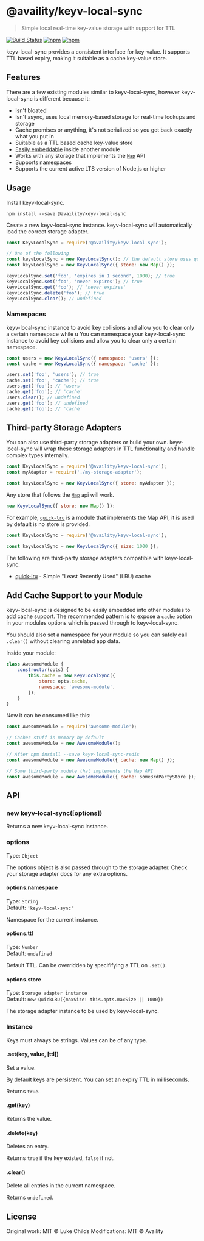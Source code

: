 # @availity/keyv-local-sync

> Simple local real-time key-value storage with support for TTL

[![Build Status](https://travis-ci.org/availity/keyv-local-sync.svg?branch=master)](https://travis-ci.org/availity/keyv-local-sync)
[![npm](https://img.shields.io/npm/dm/keyv-local-sync.svg)](https://www.npmjs.com/package/@availity/keyv-local-sync)
[![npm](https://img.shields.io/npm/v/keyv-local-sync.svg)](https://www.npmjs.com/package/@availity/keyv-local-sync)

keyv-local-sync provides a consistent interface for key-value. It supports TTL based expiry, making it suitable as a cache key-value store.

## Features

There are a few existing modules similar to keyv-local-sync, however keyv-local-sync is different because it:

*   Isn't bloated
*   Isn't async, uses local memory-based storage for real-time lookups and storage
*   Cache promises or anything, it's not serialized so you get back exactly what you put in
*   Suitable as a TTL based cache key-value store
*   [Easily embeddable](#add-cache-support-to-your-module) inside another module
*   Works with any storage that implements the [`Map`](https://developer.mozilla.org/en-US/docs/Web/JavaScript/Reference/Global_Objects/Map) API
*   Supports namespaces
*   Supports the current active LTS version of Node.js or higher

## Usage

Install keyv-local-sync.

```
npm install --save @availity/keyv-local-sync
```

Create a new keyv-local-sync instance. keyv-local-sync will automatically load the correct storage adapter.

```js
const KeyvLocalSync = require('@availity/keyv-local-sync');

// One of the following
const keyvLocalSync = new KeyvLocalSync(); // the default store uses quick-lru
const keyvLocalSync = new KeyvLocalSync({ store: new Map() });

keyvLocalSync.set('foo', 'expires in 1 second', 1000); // true
keyvLocalSync.set('foo', 'never expires'); // true
keyvLocalSync.get('foo'); // 'never expires'
keyvLocalSync.delete('foo'); // true
keyvLocalSync.clear(); // undefined
```

### Namespaces

keyv-local-sync instance to avoid key collisions and allow you to clear only a certain namespace while u
You can namespace your keyv-local-sync instance to avoid key collisions and allow you to clear only a certain namespace.

```js
const users = new KeyvLocalSync({ namespace: 'users' });
const cache = new KeyvLocalSync({ namespace: 'cache' });

users.set('foo', 'users'); // true
cache.set('foo', 'cache'); // true
users.get('foo'); // 'users'
cache.get('foo'); // 'cache'
users.clear(); // undefined
users.get('foo'); // undefined
cache.get('foo'); // 'cache'
```

## Third-party Storage Adapters

You can also use third-party storage adapters or build your own. keyv-local-sync will wrap these storage adapters in TTL functionality and handle complex types internally.

```js
const KeyvLocalSync = require('@availity/keyv-local-sync');
const myAdapter = require('./my-storage-adapter');

const keyvLocalSync = new KeyvLocalSync({ store: myAdapter });
```

Any store that follows the [`Map`](https://developer.mozilla.org/en-US/docs/Web/JavaScript/Reference/Global_Objects/Map) api will work.

```js
new KeyvLocalSync({ store: new Map() });
```

For example, [`quick-lru`](https://github.com/sindresorhus/quick-lru) is a module that implements the Map API, it is used by default is no store is provided.

```js
const KeyvLocalSync = require('@availity/keyv-local-sync');

const keyvLocalSync = new KeyvLocalSync({ size: 1000 });
```

The following are third-party storage adapters compatible with keyv-local-sync:

*   [quick-lru](https://github.com/sindresorhus/quick-lru) - Simple "Least Recently Used" (LRU) cache

## Add Cache Support to your Module

keyv-local-sync is designed to be easily embedded into other modules to add cache support. The recommended pattern is to expose a `cache` option in your modules options which is passed through to keyv-local-sync.

You should also set a namespace for your module so you can safely call `.clear()` without clearing unrelated app data.

Inside your module:

```js
class AwesomeModule {
    constructor(opts) {
        this.cache = new KeyvLocalSync({
            store: opts.cache,
            namespace: 'awesome-module',
        });
    }
}
```

Now it can be consumed like this:

```js
const AwesomeModule = require('awesome-module');

// Caches stuff in memory by default
const awesomeModule = new AwesomeModule();

// After npm install --save keyv-local-sync-redis
const awesomeModule = new AwesomeModule({ cache: new Map() });

// Some third-party module that implements the Map API
const awesomeModule = new AwesomeModule({ cache: some3rdPartyStore });
```

## API

### new keyv-local-sync([options])

Returns a new keyv-local-sync instance.

### options

Type: `Object`

The options object is also passed through to the storage adapter. Check your storage adapter docs for any extra options.

#### options.namespace

Type: `String`<br>
Default: `'keyv-local-sync'`

Namespace for the current instance.

#### options.ttl

Type: `Number`<br>
Default: `undefined`

Default TTL. Can be overridden by specififying a TTL on `.set()`.

#### options.store

Type: `Storage adapter instance`<br>
Default: `new QuickLRU({maxSize: this.opts.maxSize || 1000})`

The storage adapter instance to be used by keyv-local-sync.

### Instance

Keys must always be strings. Values can be of any type.

#### .set(key, value, [ttl])

Set a value.

By default keys are persistent. You can set an expiry TTL in milliseconds.

Returns `true`.

#### .get(key)

Returns the value.

#### .delete(key)

Deletes an entry.

Returns `true` if the key existed, `false` if not.

#### .clear()

Delete all entries in the current namespace.

Returns `undefined`.

## License

Original work: MIT © Luke Childs
Modifications: MIT © Availity
